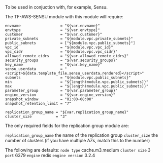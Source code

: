 To be used in conjuction with, for example, Sensu. 

The TF-AWS-SENSU module with this module will require: 

```
envname                  = "${var.envname}"
envtype                  = "${var.envtype}"
customer                 = "${var.customer}"
private_subnets          = "${module.vpc.private_subnets}"
public_subnets           = ["${module.vpc.public_subnets}"]
vpc_id                   = "${module.vpc.vpc_id}"
vpc_cidr                 = "${module.vpc.vpc_cidr}"
allowed_remote_cidrs     = "${var.allowed_remote_cidrs}"
security_groups          = "${var.security_groups}"
key_name                 = "${var.key_name}"
sensu_userdata           = "<script>${data.template_file.sensu_userdata.rendered}</script>"
subnets                  = "${module.vpc.public_subnets}"
min                      = "${length(module.vpc.public_subnets)}"
max                      = "${length(module.vpc.public_subnets)}"
parameter_group          = "${var.parameter_group}"
engine_version           = "${var.engine_version}"
snapshot_window          = "01:00-08:00"
snapshot_retention_limit = "7"

replication_group_name = "${var.replication_group_name}"
cluster_size           = "3" 
```

The only required fields for the replication group module are:

`replication_group_name` the name of the replication group 
`cluster_size` the number of clusters (if you have multiple AZs, match this to the number)

The following are defaults:
`node type` cache.m3.medium
`cluster size` 3
`port` 6379
`engine` redis
`engine version` 3.2.4

